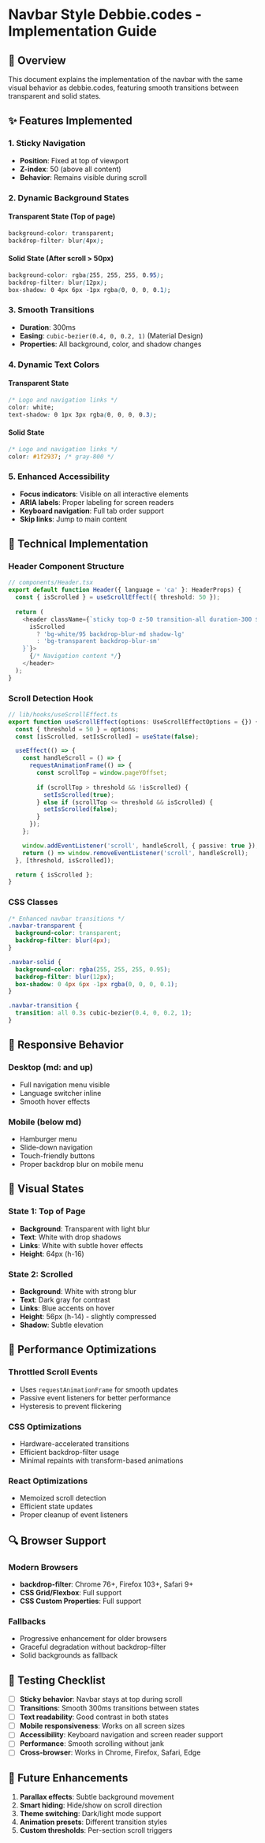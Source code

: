 # Navbar Style Debbie.codes - Implementation Guide

## 🎯 Overview
This document explains the implementation of the navbar with the same visual behavior as debbie.codes, featuring smooth transitions between transparent and solid states.

## ✨ Features Implemented

### 1. **Sticky Navigation**
- **Position**: Fixed at top of viewport
- **Z-index**: 50 (above all content)
- **Behavior**: Remains visible during scroll

### 2. **Dynamic Background States**

#### **Transparent State (Top of page)**
```css
background-color: transparent;
backdrop-filter: blur(4px);
```

#### **Solid State (After scroll > 50px)**
```css
background-color: rgba(255, 255, 255, 0.95);
backdrop-filter: blur(12px);
box-shadow: 0 4px 6px -1px rgba(0, 0, 0, 0.1);
```

### 3. **Smooth Transitions**
- **Duration**: 300ms
- **Easing**: `cubic-bezier(0.4, 0, 0.2, 1)` (Material Design)
- **Properties**: All background, color, and shadow changes

### 4. **Dynamic Text Colors**

#### **Transparent State**
```css
/* Logo and navigation links */
color: white;
text-shadow: 0 1px 3px rgba(0, 0, 0, 0.3);
```

#### **Solid State**
```css
/* Logo and navigation links */
color: #1f2937; /* gray-800 */
```

### 5. **Enhanced Accessibility**
- **Focus indicators**: Visible on all interactive elements
- **ARIA labels**: Proper labeling for screen readers
- **Keyboard navigation**: Full tab order support
- **Skip links**: Jump to main content

## 🔧 Technical Implementation

### **Header Component Structure**
```typescript
// components/Header.tsx
export default function Header({ language = 'ca' }: HeaderProps) {
  const { isScrolled } = useScrollEffect({ threshold: 50 });
  
  return (
    <header className={`sticky top-0 z-50 transition-all duration-300 ${
      isScrolled 
        ? 'bg-white/95 backdrop-blur-md shadow-lg' 
        : 'bg-transparent backdrop-blur-sm'
    }`}>
      {/* Navigation content */}
    </header>
  );
}
```

### **Scroll Detection Hook**
```typescript
// lib/hooks/useScrollEffect.ts
export function useScrollEffect(options: UseScrollEffectOptions = {}) {
  const { threshold = 50 } = options;
  const [isScrolled, setIsScrolled] = useState(false);

  useEffect(() => {
    const handleScroll = () => {
      requestAnimationFrame(() => {
        const scrollTop = window.pageYOffset;
        
        if (scrollTop > threshold && !isScrolled) {
          setIsScrolled(true);
        } else if (scrollTop <= threshold && isScrolled) {
          setIsScrolled(false);
        }
      });
    };

    window.addEventListener('scroll', handleScroll, { passive: true });
    return () => window.removeEventListener('scroll', handleScroll);
  }, [threshold, isScrolled]);

  return { isScrolled };
}
```

### **CSS Classes**
```css
/* Enhanced navbar transitions */
.navbar-transparent {
  background-color: transparent;
  backdrop-filter: blur(4px);
}

.navbar-solid {
  background-color: rgba(255, 255, 255, 0.95);
  backdrop-filter: blur(12px);
  box-shadow: 0 4px 6px -1px rgba(0, 0, 0, 0.1);
}

.navbar-transition {
  transition: all 0.3s cubic-bezier(0.4, 0, 0.2, 1);
}
```

## 📱 Responsive Behavior

### **Desktop (md: and up)**
- Full navigation menu visible
- Language switcher inline
- Smooth hover effects

### **Mobile (below md)**
- Hamburger menu
- Slide-down navigation
- Touch-friendly buttons
- Proper backdrop blur on mobile menu

## 🎨 Visual States

### **State 1: Top of Page**
- **Background**: Transparent with light blur
- **Text**: White with drop shadows
- **Links**: White with subtle hover effects
- **Height**: 64px (h-16)

### **State 2: Scrolled**
- **Background**: White with strong blur
- **Text**: Dark gray for contrast
- **Links**: Blue accents on hover
- **Height**: 56px (h-14) - slightly compressed
- **Shadow**: Subtle elevation

## 🚀 Performance Optimizations

### **Throttled Scroll Events**
- Uses `requestAnimationFrame` for smooth updates
- Passive event listeners for better performance
- Hysteresis to prevent flickering

### **CSS Optimizations**
- Hardware-accelerated transitions
- Efficient backdrop-filter usage
- Minimal repaints with transform-based animations

### **React Optimizations**
- Memoized scroll detection
- Efficient state updates
- Proper cleanup of event listeners

## 🔍 Browser Support

### **Modern Browsers**
- **backdrop-filter**: Chrome 76+, Firefox 103+, Safari 9+
- **CSS Grid/Flexbox**: Full support
- **CSS Custom Properties**: Full support

### **Fallbacks**
- Progressive enhancement for older browsers
- Graceful degradation without backdrop-filter
- Solid backgrounds as fallback

## 🧪 Testing Checklist

- [ ] **Sticky behavior**: Navbar stays at top during scroll
- [ ] **Transitions**: Smooth 300ms transitions between states
- [ ] **Text readability**: Good contrast in both states
- [ ] **Mobile responsiveness**: Works on all screen sizes
- [ ] **Accessibility**: Keyboard navigation and screen reader support
- [ ] **Performance**: Smooth scrolling without jank
- [ ] **Cross-browser**: Works in Chrome, Firefox, Safari, Edge

## 🎯 Future Enhancements

1. **Parallax effects**: Subtle background movement
2. **Smart hiding**: Hide/show on scroll direction
3. **Theme switching**: Dark/light mode support
4. **Animation presets**: Different transition styles
5. **Custom thresholds**: Per-section scroll triggers
